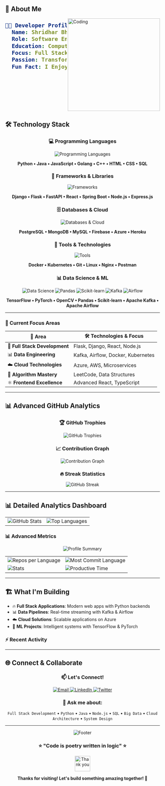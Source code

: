## 🚀 About Me

<img align="right" alt="Coding" width="300" src="https://user-images.githubusercontent.com/74038190/229223263-cf2e4b07-2615-4f87-9c38-e37600f8381a.gif">

<div align="left">
  
<h2>

```yaml
🧑‍💻 Developer Profile:
  Name: Shridhar Bhardwaj
  Role: Software Engineer & Full Stack Developer
  Education: Computer Science 🎓
  Focus: Full Stack Development & Big Data 📊
  Passion: Transforming Ideas Into Reality ✨
  Fun Fact: I Enjoy Making Memes 😄
```

</h2>

</div>

<br clear="right"/>

## 🛠️ Technology Stack

<div align="center">

### 💻 Programming Languages
<img src="https://skillicons.dev/icons?i=python,java,javascript,go,cpp,html,css,sql" alt="Programming Languages" />

**Python • Java • JavaScript • Golang • C++ • HTML • CSS • SQL**

### 🚀 Frameworks & Libraries
<img src="https://skillicons.dev/icons?i=django,flask,fastapi,react,spring,nodejs,express" alt="Frameworks" />

**Django • Flask • FastAPI • React • Spring Boot • Node.js • Express.js**

### 🗄️ Databases & Cloud
<img src="https://skillicons.dev/icons?i=postgresql,mongodb,mysql,firebase,azure,heroku" alt="Databases & Cloud" />

**PostgreSQL • MongoDB • MySQL • Firebase • Azure • Heroku**

### 🔧 Tools & Technologies
<img src="https://skillicons.dev/icons?i=docker,kubernetes,git,linux,nginx,postman" alt="Tools" />

**Docker • Kubernetes • Git • Linux • Nginx • Postman**

### 📊 Data Science & ML
<img src="https://skillicons.dev/icons?i=tensorflow,pytorch,opencv" alt="Data Science" />
<img src="https://img.shields.io/badge/pandas-150458?style=for-the-badge&logo=pandas&logoColor=white" alt="Pandas" />
<img src="https://img.shields.io/badge/scikit--learn-F7931E?style=for-the-badge&logo=scikit-learn&logoColor=white" alt="Scikit-learn" />
<img src="https://img.shields.io/badge/Apache%20Kafka-231F20?style=for-the-badge&logo=apache-kafka&logoColor=white" alt="Kafka" />
<img src="https://img.shields.io/badge/Apache%20Airflow-017CEE?style=for-the-badge&logo=apache-airflow&logoColor=white" alt="Airflow" />

**TensorFlow • PyTorch • OpenCV • Pandas • Scikit-learn • Apache Kafka • Apache Airflow**

</div>

---

### 🎯 Current Focus Areas

<div align="left">

| 🚀 **Area** | 🛠️ **Technologies & Focus** |
|-------------|------------------------------|
| 🔭 **Full Stack Development** | Flask, Django, React, Node.js |
| 📊 **Data Engineering** | Kafka, Airflow, Docker, Kubernetes |
| ☁️ **Cloud Technologies** | Azure, AWS, Microservices |
| 🧠 **Algorithm Mastery** | LeetCode, Data Structures |
| ⚛️ **Frontend Excellence** | Advanced React, TypeScript |

</div>

---

## 📊 Advanced GitHub Analytics

<div align="center">

### 🏆 GitHub Trophies
<img src="https://github-profile-trophy.vercel.app/?username=shree-bd&theme=radical&no-frame=false&no-bg=false&margin-w=4&row=1" alt="GitHub Trophies" />

### 📈 Contribution Graph
<img src="https://github-readme-activity-graph.vercel.app/graph?username=shree-bd&theme=react-dark&bg_color=20232a&hide_border=true" alt="Contribution Graph" />

### 🔥 Streak Statistics
<img src="https://streak-stats.demolab.com?user=shree-bd&theme=radical&hide_border=true&border_radius=10&date_format=M%20j%5B%2C%20Y%5D" alt="GitHub Streak" />

</div>

---

## 📊 Detailed Analytics Dashboard

<div align="center">
  <table>
    <tr>
      <td>
        <img src="https://github-readme-stats.vercel.app/api?username=shree-bd&show_icons=true&theme=radical&hide_border=true&count_private=true&include_all_commits=true" alt="GitHub Stats" />
      </td>
      <td>
        <img src="https://github-readme-stats.vercel.app/api/top-langs/?username=shree-bd&theme=radical&hide_border=true&layout=compact&langs_count=8" alt="Top Languages" />
      </td>
    </tr>
  </table>
</div>

### 📊 Advanced Metrics

<div align="center">
  <img src="https://github-profile-summary-cards.vercel.app/api/cards/profile-details?username=shree-bd&theme=radical" alt="Profile Summary" />
</div>

<div align="center">
  <table>
    <tr>
      <td><img src="https://github-profile-summary-cards.vercel.app/api/cards/repos-per-language?username=shree-bd&theme=radical" alt="Repos per Language" /></td>
      <td><img src="https://github-profile-summary-cards.vercel.app/api/cards/most-commit-language?username=shree-bd&theme=radical" alt="Most Commit Language" /></td>
    </tr>
    <tr>
      <td><img src="https://github-profile-summary-cards.vercel.app/api/cards/stats?username=shree-bd&theme=radical" alt="Stats" /></td>
      <td><img src="https://github-profile-summary-cards.vercel.app/api/cards/productive-time?username=shree-bd&theme=radical&utcOffset=8" alt="Productive Time" /></td>
    </tr>
  </table>
</div>

---

## 🏗️ What I'm Building
- 🔥 **Full Stack Applications**: Modern web apps with Python backends
- 📊 **Data Pipelines**: Real-time streaming with Kafka & Airflow
- ☁️ **Cloud Solutions**: Scalable applications on Azure
- 🤖 **ML Projects**: Intelligent systems with TensorFlow & PyTorch

### ⚡ Recent Activity
<!--START_SECTION:activity-->
<!--END_SECTION:activity-->

---

## 🌐 Connect & Collaborate

<div align="center">
  
### 📫 Let's Connect!
  
<a href="mailto:shree@csu.fullerton.edu">
  <img src="https://img.shields.io/badge/Email-D14836?style=for-the-badge&logo=gmail&logoColor=white" alt="Email" />
</a>
<a href="https://www.linkedin.com/in/shree-bd/">
  <img src="https://img.shields.io/badge/LinkedIn-0077B5?style=for-the-badge&logo=linkedin&logoColor=white" alt="LinkedIn" />
</a>
<a href="https://x.com/bshree_18">
  <img src="https://img.shields.io/badge/Twitter-1DA1F2?style=for-the-badge&logo=twitter&logoColor=white" alt="Twitter" />
</a>

### 💬 Ask me about:
`Full Stack Development` • `Python` • `Java` • `Node.js` • `SQL` • `Big Data` • `Cloud Architecture` • `System Design`

</div>

---

<div align="center">
  <img src="https://capsule-render.vercel.app/api?type=waving&color=gradient&customColorList=6,11,20&height=100&section=footer" alt="Footer" />
  
  ### ⭐ "Code is poetry written in logic" ⭐
  
  <img src="https://user-images.githubusercontent.com/74038190/212284087-bbe7e430-757e-4901-90bf-4cd2ce3e1852.gif" width="50" alt="Thank you" />
  
  **Thanks for visiting! Let's build something amazing together! 🚀**
  
</div>
